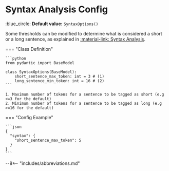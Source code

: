 # Syntax Analysis Config

:blue_circle: **Default value:** `SyntaxOptions()`

Some thresholds can be modified to determine what is considered a short or a long sentence, as explained in
[:material-link: Syntax Analysis](../../../key-concepts/syntax-analysis.md).

=== "Class Definition"

    ```python
    from pydantic import BaseModel

    class SyntaxOptions(BaseModel):
        short_sentence_max_token: int = 3 # (1)
        long_sentence_min_token: int = 16 # (2)
    ```

    1. Maximum number of tokens for a sentence to be tagged as short (e.g <=3 for the default)
    2. Minimum number of tokens for a sentence to be tagged as long (e.g >=16 for the default)

=== "Config Example"

    ```json
    {
      "syntax": {
        "short_sentence_max_token": 5
      }
    }
    ```

--8<-- "includes/abbreviations.md"
